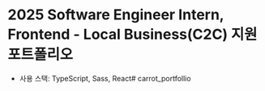 # 2025 Software Engineer Intern, Frontend - Local Business(C2C) 지원 포트폴리오

- 사용 스택: TypeScript, Sass, React#   c a r r o t _ p o r t f o l l i o  
 